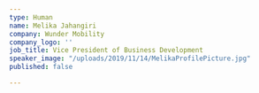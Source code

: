 ```yaml
---
type: Human
name: Melika Jahangiri
company: Wunder Mobility
company_logo: ''
job_title: Vice President of Business Development
speaker_image: "/uploads/2019/11/14/MelikaProfilePicture.jpg"
published: false

---
```


